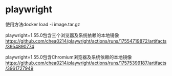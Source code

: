 # playwright

使用方法docker load -i image.tar.gz

playwright=1.55.0包含三个浏览器及系统依赖的本地镜像 https://github.com/chea0214/playwright/actions/runs/17554719872/artifacts/3954890774

playwright=1.55.0包含Chromium浏览器及系统依赖的本地镜像 https://github.com/chea0214/playwright/actions/runs/17575399187/artifacts/3961727949

